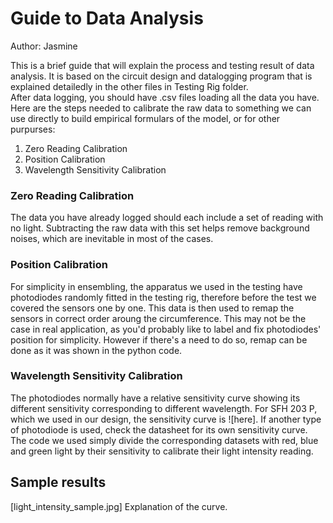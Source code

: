 # Guide to Data Analysis
Author: Jasmine

This is a brief guide that will explain the process and testing result of data analysis. It is based on the circuit design and datalogging program that is explained detailedly in the other files in Testing Rig folder.  
After data logging, you should have .csv files loading all the data you have. Here are the steps needed to calibrate the raw data to something we can use directly to build empirical formulars of the model, or for other purpurses:
1. Zero Reading Calibration
2. Position Calibration
3. Wavelength  Sensitivity Calibration

### Zero Reading Calibration
The data you have already logged should each include a set of reading with no light. Subtracting the raw data with this set helps remove background noises, which are inevitable in most of the cases.

### Position Calibration
For simplicity in ensembling, the apparatus we used in the testing have photodiodes randomly fitted in the testing rig, therefore before the test we covered the sensors one by one. This data is then used to remap the sensors in correct order aroung the circumference. This may not be the case in real application, as you'd probably like to label and fix photodiodes' position for simplicity. However if there's a need to do so, remap can be done as it was shown in the python code.

### Wavelength Sensitivity Calibration
The photodiodes normally have a relative sensitivity curve showing its different sensitivity corresponding to different wavelength. For SFH 203 P, which we used in our design, the sensitivity curve is ![here]. If another type of photodiode is used, check the datasheet for its own sensitivity curve. The code we used simply divide the corresponding datasets with red, blue and green light by their sensitivity to calibrate their light intensity reading.

## Sample results
[light_intensity_sample.jpg]
Explanation of the curve.
